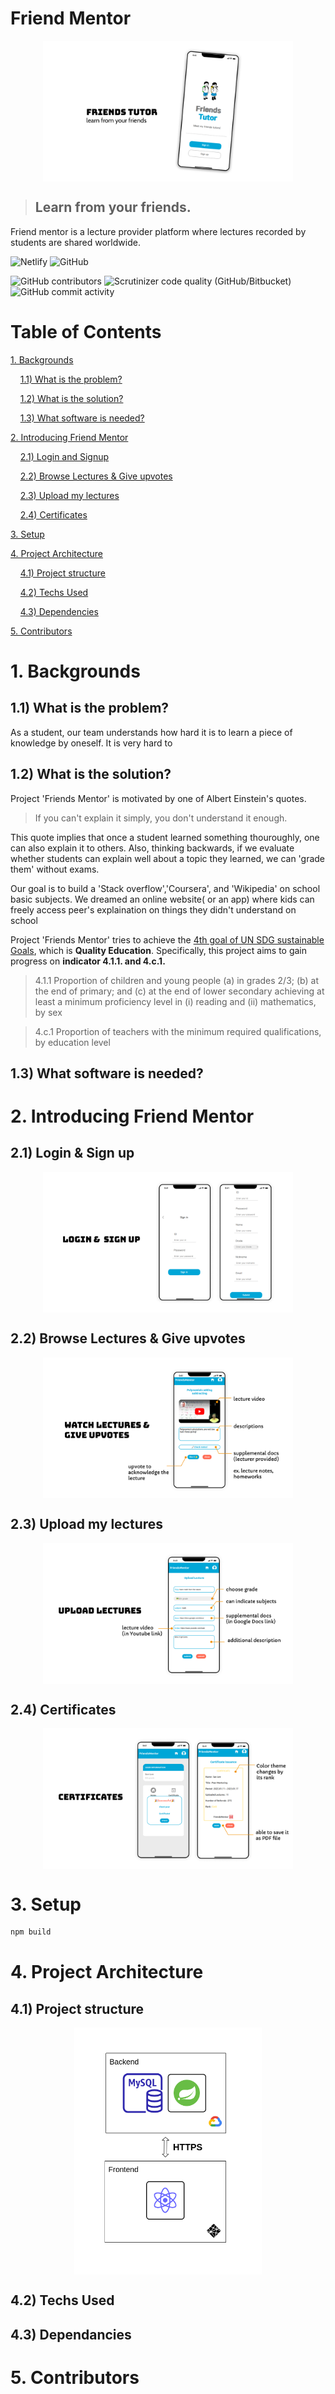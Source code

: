 # Friend Mentor


<img
  src="./demo/welcome.png"
  alt="mainlogo"
  style="display: flex; margin: auto; align-items:center; justify-content : center; max-width: 400px">

> ## Learn from your friends. 

Friend mentor is a lecture provider platform where lectures recorded by students are shared worldwide.



![Netlify](https://img.shields.io/netlify/83f6fb77-5507-4db6-9adf-18b0a42229c1?style=for-the-badge) ![GitHub](https://img.shields.io/github/license/2ood/friend-mentor-frontend?style=for-the-badge) 

![GitHub contributors](https://img.shields.io/github/contributors/2ood/friend-mentor-frontend?style=for-the-badge) ![Scrutinizer code quality (GitHub/Bitbucket)](https://img.shields.io/scrutinizer/quality/g/2ood/friend-mentor-frontend?style=for-the-badge) ![GitHub commit activity](https://img.shields.io/github/commit-activity/m/2ood/friend-mentor-frontend?style=for-the-badge)


# Table of Contents
[1. Backgrounds](#1)

&nbsp;&nbsp;&nbsp;&nbsp;[1.1) What is the problem?](#1-1)

&nbsp;&nbsp;&nbsp;&nbsp;[1.2) What is the solution?](#1-2)

&nbsp;&nbsp;&nbsp;&nbsp;[1.3) What software is needed?](#1-3)

[2. Introducing Friend Mentor](#2)

&nbsp;&nbsp;&nbsp;&nbsp;[2.1) Login and Signup](#2-1)

&nbsp;&nbsp;&nbsp;&nbsp;[2.2) Browse Lectures & Give upvotes](#2-2)
  

&nbsp;&nbsp;&nbsp;&nbsp;[2.3) Upload my lectures](#2-3)

&nbsp;&nbsp;&nbsp;&nbsp;[2.4) Certificates](#2-4)

[3. Setup](#3)


[4. Project Architecture](#4)

&nbsp;&nbsp;&nbsp;&nbsp;[4.1) Project structure](#4-1)

&nbsp;&nbsp;&nbsp;&nbsp;[4.2) Techs Used](#4-2)

&nbsp;&nbsp;&nbsp;&nbsp;[4.3) Dependencies](#4-3)


[5. Contributors](#5)



<a name="1"></a>
# 1. Backgrounds

<a name="1-1"></a>
## 1.1) What is the problem?

As a student, our team understands how hard it is to learn a piece of knowledge by oneself. It is very hard to 


<a name="1-2"></a>
## 1.2) What is the solution?

Project 'Friends Mentor' is motivated by one of Albert Einstein's quotes.

> If you can't explain it simply, you don't understand it enough.

This quote implies that once a student learned something thouroughly, one can also explain it to others. Also, thinking backwards, if we evaluate whether students can explain well about a topic they learned, we can 'grade them' without exams.

 Our goal is to build a 'Stack overflow','Coursera', and 'Wikipedia' on school basic subjects. We dreamed an online website( or an app) where kids can freely access peer's explaination on things they didn't understand on school 

Project 'Friends Mentor' tries to achieve the <u>4th goal of UN SDG sustainable Goals</u>, which is **Quality Education**. Specifically, this project aims to gain progress on **indicator 4.1.1. and 4.c.1.**

> 4.1.1
Proportion of children and young people (a) in grades 2/3; (b) at the end of primary; and (c) at the end of lower secondary achieving at least a minimum proficiency level in (i) reading and (ii) mathematics, by sex

> 4.c.1
Proportion of teachers with the minimum required qualifications, by education level


<a name="1-3"></a>
## 1.3) What software is needed?

<a name="2"></a>
# 2. Introducing Friend Mentor

<a name="2-1"></a>
## 2.1) Login & Sign up

<img
  src="./demo/login.png"
  alt="mainlogo"
  style="display: flex; margin: auto; align-items:center; justify-content : center; max-width: 400px">


<a name="2-2"></a>
## 2.2) Browse Lectures & Give upvotes

<img
  src="./demo/watch_lectures_and_give_upvotes.png"
  alt="mainlogo"
  style="display: flex; margin: auto; align-items:center; justify-content : center; max-width: 400px">

<a name="2-3"></a>
## 2.3) Upload my lectures

<img
  src="./demo/upload_lectures.png"
  alt="mainlogo"
  style="display: flex; margin: auto; align-items:center; justify-content : center; max-width: 400px">


<a name="2-4"></a>
## 2.4) Certificates

<img
  src="./demo/certificates.png"
  alt="mainlogo"
  style="display: flex; margin: auto; align-items:center; justify-content : center; max-width: 400px">


<a name="3"></a>
# 3. Setup

```bash
npm build 
```

<a name="4"></a>
# 4. Project Architecture

<a name="4-1"></a>
## 4.1) Project structure

<img src="./frontend/src/img/project-flow2.drawio.png" alt="project_structure"
  style="display: flex; margin: auto; align-items:center; justify-content : center; max-width: 300px">

<a name="4-2"></a>
## 4.2) Techs Used

<a name="4-3"></a>
## 4.3) Dependancies


<a name="5"></a>
# 5. Contributors







